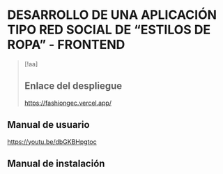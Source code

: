 # DESARROLLO DE UNA APLICACIÓN TIPO RED SOCIAL DE “ESTILOS DE ROPA” - FRONTEND

> [!aa]
> ## Enlace del despliegue
> https://fashiongec.vercel.app/
## Manual de usuario
https://youtu.be/dbGKBHpgtoc
## Manual de instalación

